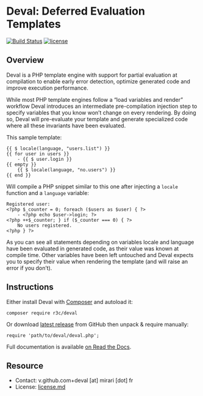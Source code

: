 # Deval: Deferred Evaluation Templates

[![Build Status](https://img.shields.io/github/actions/workflow/status/r3c/deval/verify.yml?branch=master)](https://github.com/r3c/deval/actions/workflows/verify.yml)
[![license](https://img.shields.io/github/license/r3c/deval.svg)](https://opensource.org/licenses/MIT)

## Overview

Deval is a PHP template engine with support for partial evaluation at
compilation to enable early error detection, optimize generated code and
improve execution performance.

While most PHP template engines follow a “load variables and render” workflow
Deval introduces an intermediate pre-compilation injection step to specify
variables that you know won’t change on every rendering. By doing so, Deval
will pre-evaluate your template and generate specialized code where all these
invariants have been evaluated.

This sample template:

```
{{ $ locale(language, "users.list") }}
{{ for user in users }}
    - {{ $ user.login }}
{{ empty }}
    {{ $ locale(language, "no.users") }}
{{ end }}
```

Will compile a PHP snippet similar to this one after injecting a `locale`
function and a `language` variable:

```
Registered user:
<?php $_counter = 0; foreach ($users as $user) { ?>
    - <?php echo $user->login; ?>
<?php ++$_counter; } if ($_counter === 0) { ?>
    No users registered.
<?php } ?>
```

As you can see all statements depending on variables locale and language have
been evaluated in generated code, as their value was known at compile time.
Other variables have been left untouched and Deval expects you to specify their
value when rendering the template (and will raise an error if you don’t).

## Instructions

Either install Deval with [Composer](https://getcomposer.org/) and autoload it:

```
composer require r3c/deval
```

Or download [latest release](https://github.com/r3c/deval/releases/latest) from
GitHub then unpack & require manually:

```
require 'path/to/deval/deval.php';
```

Full documentation is available
[on Read the Docs](http://deval.readthedocs.io/).

## Resource

- Contact: v.github.com+deval [at] mirari [dot] fr
- License: [license.md](license.md)
